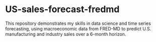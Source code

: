 # US-sales-forecast-fredmd
This repository demonstrates my skills in data science and time series forecasting, using macroeconomic data from FRED-MD to predict U.S. manufacturing and industry sales over a 6-month horizon.
